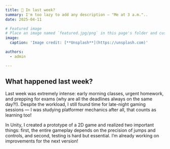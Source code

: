 ```yaml
---
title: 🎉 In last week?
summary: I'm too lazy to add any description — "Me at 3 a.m."..
date: 2025-04-11

# Featured image
# Place an image named `featured.jpg/png` in this page's folder and customize its options here.
image:
  caption: 'Image credit: [**Unsplash**](https://unsplash.com)'

authors:
  - admin

---
```


## What happened last week?

Last week was extremely intense: early morning classes, urgent homework,
and prepping for exams (why are all the deadlines always on the same day?!).
Despite the workload, I still found time for late-night gaming sessions — I was studying platformer mechanics after all,
that counts as learning too!

In Unity, I created a prototype of a 2D game and realized two important things:
first, the entire gameplay depends on the precision of jumps and controls, and second, testing is hard but essential.
I’m already working on improvements for the next version!
